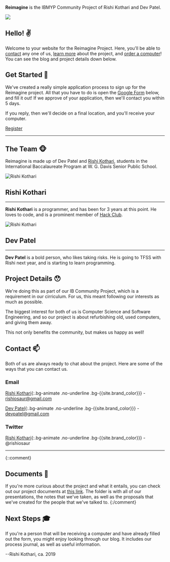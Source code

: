 **Reimagine** is the IBMYP Community Project of Rishi Kothari and Dev Patel.

![](/{{site.baseurl}}/static/images/logo.png)

## Hello! ✌️
Welcome to your website for the Reimagine Project. Here, you'll be able to <a href="#contact-" class=" bg-animate no-underline bg-{{site.brand_color}}">contact</a> any one of us, <a href="#project-details-" class="bg-animate no-underline bg-{{site.brand_color}}">learn more</a> about the project, and <a href="#get-started-" class="bg-animate no-underline bg-{{site.brand_color}}">order a computer</a>! You can see the blog and project details down below.

## Get Started 🙌
We've created a really simple application process to sign up for the Reimagine project. All that you have to do is open the <a href="https://docs.google.com/forms/d/e/1FAIpQLSccgv4tG1JWxQqhl1wDhPuTKBtxZwEG6N3dzu8N7FLyp5_SRA/viewform" class="bg-animate no-underline bg-{{site.brand_color}}">Google Form</a> below, and fill it out! If we approve of your application, then we'll contact you within 5 days.<br>

If you reply, then we'll decide on a final location, and you'll receive your computer. 

<a href="https://docs.google.com/forms/d/e/1FAIpQLSccgv4tG1JWxQqhl1wDhPuTKBtxZwEG6N3dzu8N7FLyp5_SRA/viewform" class="bg-animate f6 no-underline ph3 pv2 mb2 tc dib black bg-{{site.brand_color}} f1 w-100">Register</a>

---

## The Team 🐵
Reimagine is made up of Dev Patel and <a href="https://github.com/rishiosaur" class="bg-animate no-underline bg-{{ site.brand_color }}">Rishi Kothari</a>, students in the International Baccalaureate Program at W. G. Davis Senior Public School.
<div class="mw9 center ph3-ns">
  <div class="cf ph2-ns">
    <div class="fl w-100 w-50-ns pa2">
      <div class="">
        <article class="mw5 center bg-white br3 pa3 pa4-ns mv3 ba b--{{site.brand_color}}">
            <div class="tc">
                <img src="/reimagine/static/images/rishi.png" class="br-100 h3 w3 dib" title="Rishi Kothari">
                <h1 class="f4">Rishi Kothari</h1>
                <hr class="mw3 bb bw1 b--black-10">
            </div>
            <p class="lh-copy measure center f6">
                <b>Rishi Kothari</b> is a programmer, and has been for 3 years at this point. He loves to code, and is a prominent member of <a href="https://hackclub.com" class="bg-animate no-underline bg-{{ site.brand_color }}">Hack Club</a>.
            </p>
        </article>
      </div>
    </div>
    <div class="fl w-100 w-50-ns pa2">
      <div class="">
        <article class="mw5 center bg-white br3 pa3 pa4-ns mv3 ba b--{{site.brand_color}}">
            <div class="tc">
                <img src="/reimagine/static/images/dev.jpg" class="br-100 h3 w3 dib" title="Rishi Kothari">
                <h1 class="f4">Dev Patel</h1>
                <hr class="mw3 bb bw1 b--black-10">
            </div>
            <p class="lh-copy measure center f6">
                <b>Dev Patel</b> is a bold person, who likes taking risks. He is going to TFSS with Rishi next year, and is starting to learn programming.
            </p>
        </article>
      </div>
    </div>
  </div>
</div>

## Project Details 😯
We're doing this as part of our IB Community Project, which is a requirement in our cirriculum. For us, this meant following our interests as much as possible.

The biggest interest for both of us is Computer Science and Software Engineering, and so our project is about refurbishing old, used computers, and giving them away.

This not only benefits the community, but makes us happy as well!

## Contact 📫
Both of us are always ready to chat about the project. Here are some of the ways that you can contact us.
### Email
[Rishi Kothari](mailto:rishiosaur@gmail.com){:.bg-animate .no-underline .bg-{{site.brand_color}}} - rishiosaur@gmail.com 

[Dev Patel](mailto:devpatel@gmail.com){:.bg-animate .no-underline .bg-{{site.brand_color}}} - devpatel@gmail.com

### Twitter
[Rishi Kothari](https://twitter.com/rishiosaur){:.bg-animate .no-underline .bg-{{site.brand_color}}} - @rishiosaur

---

{::comment}
## Documents 📎
If you're more curious about the project and what it entails, you can check out our project documents at <a href="link goes here" class="bg-animate no-underline bg-{{ site.brand_color }}">this link</a>. The folder is with all of our presentations, the notes that we've taken, as well as the proposals that we've created for the people that we've talked to.
{:/comment}

## Next Steps 🎓
If you're a person that will be receiving a computer and have already filled out the form, you might enjoy looking through our blog. It includes our process journal, as well as useful information.

<span class="b">--Rishi Kothari, ca. 2019</span>